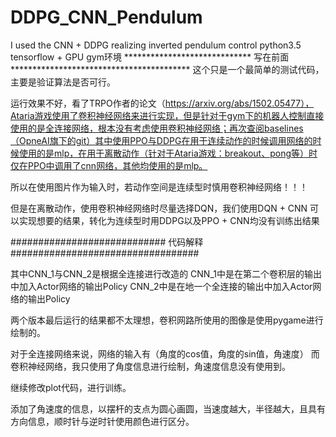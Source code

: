 # DDPG_CNN_Pendulum
I used the CNN + DDPG realizing inverted pendulum control
python3.5
tensorflow + GPU
gym环境
***************************** 写在前面 *****************************************
这个只是一个最简单的测试代码，主要是验证算法是否可行。

运行效果不好，看了TRPO作者的论文（https://arxiv.org/abs/1502.05477），Ataria游戏使用了卷积神经网络来进行实现，但是针对于gym下的机器人控制直接使用的是全连接网络，根本没有考虑使用卷积神经网络；再次查阅baselines（OpneAI旗下的git）其中使用PPO与DDPG在用于连续动作的时候调用网络的时候使用的是mlp，在用于离散动作（针对于Ataria游戏：breakout、pong等）时仅在PPO中调用了cnn网络，其他均使用的是mlp。

所以在使用图片作为输入时，若动作空间是连续型时慎用卷积神经网络！！！

但是在离散动作，使用卷积神经网络时尽量选择DQN，我们使用DQN + CNN 可以实现想要的结果，转化为连续型时用DDPG以及PPO + CNN均没有训练出结果

############################  代码解释  ##################################

其中CNN_1与CNN_2是根据全连接进行改造的
CNN_1中是在第二个卷积层的输出中加入Actor网络的输出Policy
CNN_2中是在地一个全连接的输出中加入Actor网络的输出Policy

两个版本最后运行的结果都不太理想，卷积网路所使用的图像是使用pygame进行绘制的。

对于全连接网络来说，网络的输入有（角度的cos值，角度的sin值，角速度）
而卷积神经网络，我只使用了角度信息进行绘制，角速度信息没有使用到。

继续修改plot代码，进行训练。

添加了角速度的信息，以摆杆的支点为圆心画圆，当速度越大，半径越大，且具有方向信息，顺时针与逆时针使用颜色进行区分。



